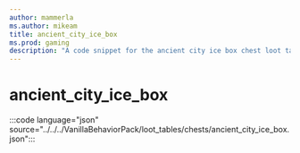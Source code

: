 ```yaml
---
author: mammerla
ms.author: mikeam
title: ancient_city_ice_box
ms.prod: gaming
description: "A code snippet for the ancient city ice box chest loot table"
---
```


# ancient_city_ice_box

:::code language="json" source="../../../VanillaBehaviorPack/loot_tables/chests/ancient_city_ice_box.json":::
